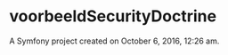 voorbeeldSecurityDoctrine
=========================

A Symfony project created on October 6, 2016, 12:26 am.
